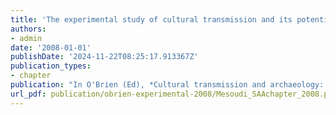 ```yaml
---
title: 'The experimental study of cultural transmission and its potential for explaining archaeological data'
authors:
- admin
date: '2008-01-01'
publishDate: '2024-11-22T08:25:17.913367Z'
publication_types:
- chapter
publication: "In O'Brien (Ed), *Cultural transmission and archaeology: Issues and case studies*. pp.91-101. SAA Press"
url_pdf: publication/obrien-experimental-2008/Mesoudi_SAAchapter_2008.pdf
---
```

